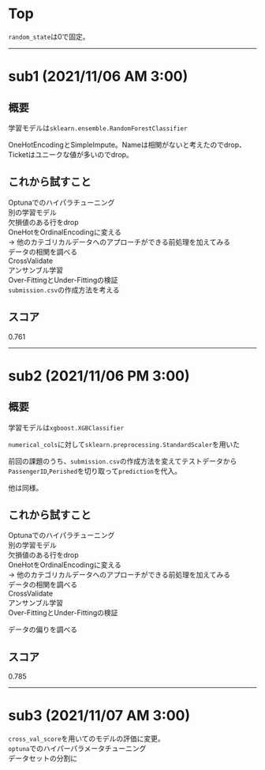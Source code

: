 # Top
`random_state`は0で固定。

---
# sub1 (2021/11/06 AM 3:00)

## 概要
学習モデルは`sklearn.ensemble.RandomForestClassifier`

OneHotEncodingとSimpleImpute。Nameは相関がないと考えたのでdrop、Ticketはユニークな値が多いのでdrop。

## これから試すこと
Optunaでのハイパラチューニング  
別の学習モデル  
欠損値のある行をdrop  
OneHotをOrdinalEncodingに変える  
-> 他のカテゴリカルデータへのアプローチができる前処理を加えてみる  
データの相関を調べる   
CrossValidate  
アンサンブル学習  
Over-FittingとUnder-Fittingの検証  
`submission.csv`の作成方法を考える 

## スコア

0.761

---
# sub2 (2021/11/06 PM 3:00)

## 概要
学習モデルは`xgboost.XGBClassifier`

`numerical_cols`に対して`sklearn.preprocessing.StandardScaler`を用いた

前回の課題のうち、`submission.csv`の作成方法を変えてテストデータから`PassengerID`,`Perished`を切り取って`prediction`を代入。

他は同様。

## これから試すこと
Optunaでのハイパラチューニング  
別の学習モデル  
欠損値のある行をdrop  
OneHotをOrdinalEncodingに変える  
-> 他のカテゴリカルデータへのアプローチができる前処理を加えてみる  
データの相関を調べる   
CrossValidate  
アンサンブル学習  
Over-FittingとUnder-Fittingの検証  

データの偏りを調べる

## スコア

0.785




---
# sub3 (2021/11/07 AM 3:00)
`cross_val_score`を用いてのモデルの評価に変更。  
`optuna`でのハイパーパラメータチューニング  
データセットの分割に